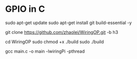 # GPIO in C
 
sudo apt-get update
sudo apt-get install git build-essential -y

git clone https://github.com/zhaolei/WiringOP.git -b h3

cd WiringOP
sudo chmod +x ./build
sudo ./build

gcc main.c -o main -lwiringPi -pthread